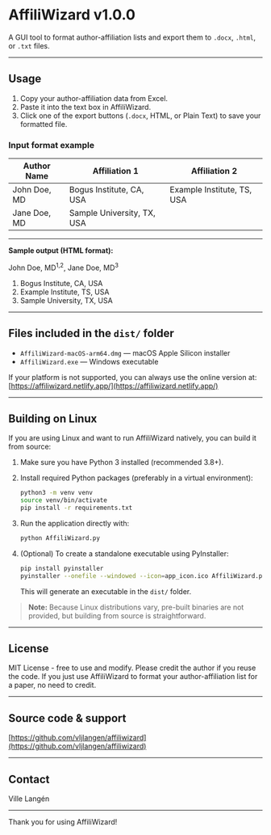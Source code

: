 # AffiliWizard v1.0.0

A GUI tool to format author-affiliation lists and export them to `.docx`, `.html`, or `.txt` files.

---

## Usage

1. Copy your author-affiliation data from Excel.  
2. Paste it into the text box in AffiliWizard.  
3. Click one of the export buttons (`.docx`, HTML, or Plain Text) to save your formatted file.

### Input format example

| Author Name  | Affiliation 1               | Affiliation 2               |
|--------------|-----------------------------|-----------------------------|
| John Doe, MD | Bogus Institute, CA, USA    | Example Institute, TS, USA  |
| Jane Doe, MD | Sample University, TX, USA  |                             |

---

**Sample output (HTML format):**

John Doe, MD<sup>1,2</sup>, Jane Doe, MD<sup>3</sup>

1. Bogus Institute, CA, USA  
2. Example Institute, TS, USA  
3. Sample University, TX, USA

---

## Files included in the `dist/` folder

- `AffiliWizard-macOS-arm64.dmg` — macOS Apple Silicon installer  
- `AffiliWizard.exe` — Windows executable  

If your platform is not supported, you can always use the online version at:  
[https://affiliwizard.netlify.app/](https://affiliwizard.netlify.app/)

---

## Building on Linux

If you are using Linux and want to run AffiliWizard natively, you can build it from source:

1. Make sure you have Python 3 installed (recommended 3.8+).  
2. Install required Python packages (preferably in a virtual environment):

   ```bash
   python3 -m venv venv
   source venv/bin/activate
   pip install -r requirements.txt
   ```

3. Run the application directly with:

   ```bash
   python AffiliWizard.py
   ```

4. (Optional) To create a standalone executable using PyInstaller:

   ```bash
   pip install pyinstaller
   pyinstaller --onefile --windowed --icon=app_icon.ico AffiliWizard.py
   ```

   This will generate an executable in the `dist/` folder.

> **Note:** Because Linux distributions vary, pre-built binaries are not provided, but building from source is straightforward.

---

## License

MIT License - free to use and modify. Please credit the author if you reuse the code.
If you just use AffiliWizard to format your author-affiliation list for a paper, no need to credit.

---

## Source code & support

[https://github.com/vljlangen/affiliwizard](https://github.com/vljlangen/affiliwizard)

---

## Contact

Ville Langén

---

Thank you for using AffiliWizard!
